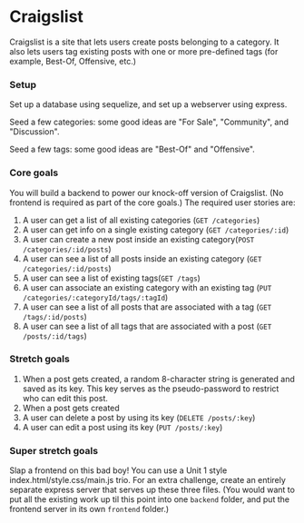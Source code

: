 # Craigslist
Craigslist is a site that lets users create posts belonging to a category. It also lets users tag existing posts with one or more pre-defined tags (for example, Best-Of, Offensive, etc.)

### Setup
Set up a database using sequelize, and set up a webserver using express.

Seed a few categories: some good ideas are "For Sale", "Community", and "Discussion".

Seed a few tags: some good ideas are "Best-Of" and "Offensive".

### Core goals
You will build a backend to power our knock-off version of Craigslist. (No frontend is required as part of the core goals.) The required user stories are:

1. A user can get a list of all existing categories (`GET /categories`)
1. A user can get info on a single existing category (`GET /categories/:id`)
1. A user can create a new post inside an existing category(`POST /categories/:id/posts`)
1. A user can see a list of all posts inside an existing category (`GET /categories/:id/posts`)
1. A user can see a list of existing tags(`GET /tags`)
1. A user can associate an existing category with an existing tag (`PUT /categories/:categoryId/tags/:tagId`)
1. A user can see a list of all posts that are associated with a tag (`GET /tags/:id/posts`)
1. A user can see a list of all tags that are associated with a post (`GET /posts/:id/tags`)

### Stretch goals
1. When a post gets created, a random 8-character string is generated and saved as its key. This key serves as the pseudo-password to restrict who can edit this post.
1. When a post gets created 
1. A user can delete a post by using its key (`DELETE /posts/:key`)
1. A user can edit a post using its key (`PUT /posts/:key`)

### Super stretch goals
Slap a frontend on this bad boy! You can use a Unit 1 style index.html/style.css/main.js trio. For an extra challenge, create an entirely separate express server that serves up these three files. (You would want to put all the existing work up til this point into one `backend` folder, and put the frontend server in its own `frontend` folder.)